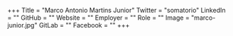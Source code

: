 +++
Title = "Marco Antonio Martins Junior"
Twitter = "somatorio"
LinkedIn = ""
GitHub = ""
Website = ""
Employer = ""
Role = ""
Image = "marco-junior.jpg"
GitLab = ""
Facebook = ""
+++
